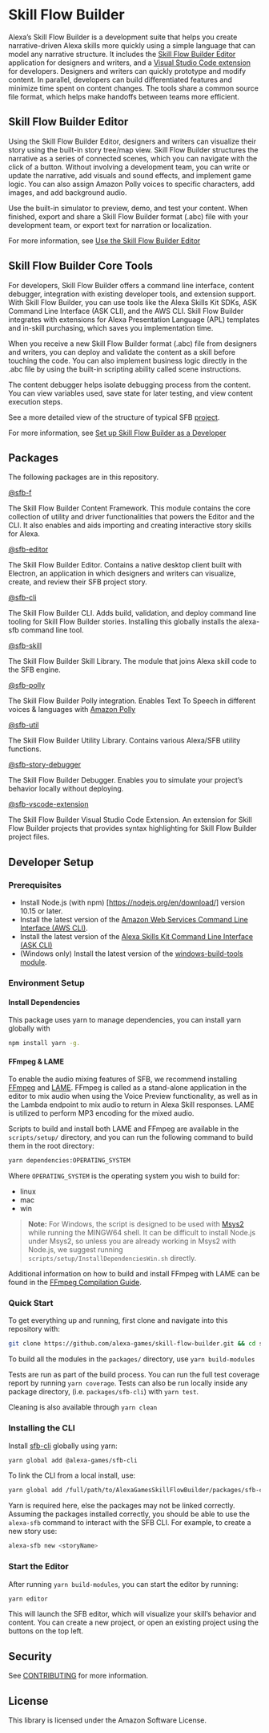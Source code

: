 # Skill Flow Builder

Alexa’s Skill Flow Builder is a development suite that helps you create
narrative-driven Alexa skills more quickly using a simple language that can model
any narrative structure. It includes the [Skill Flow Builder Editor](packages/sfb-editor/)
application for designers and writers, and a [Visual Studio Code extension](packages/sfb-vscode-extension/)
for developers. Designers and writers can quickly prototype and modify content.
In parallel, developers can build differentiated features and minimize time spent
on content changes. The tools share a common source file format, which helps make
handoffs between teams more efficient.

## Skill Flow Builder Editor

Using the Skill Flow Builder Editor, designers and writers can visualize their
story using the built-in story tree/map view. Skill Flow Builder structures the
narrative as a series of connected scenes, which you can navigate with the click
of a button. Without involving a development team, you can write or update the
narrative, add visuals and sound effects, and implement game logic. You can also
assign Amazon Polly voices to specific characters, add images, and add
background audio.

Use the built-in simulator to preview, demo, and test your content. When
finished, export and share a Skill Flow Builder format (.abc) file with your
development team, or export text for narration or localization.

For more information, see
[Use the Skill Flow Builder Editor](docs/use-the-skill-flow-builder-editor/README.md)

## Skill Flow Builder Core Tools

For developers, Skill Flow Builder offers a command line interface, content
debugger, integration with existing developer tools, and extension support. With
Skill Flow Builder, you can use tools like the Alexa Skills Kit SDKs, ASK Command
Line Interface (ASK CLI), and the AWS CLI. Skill Flow Builder integrates with
extensions for Alexa Presentation Language (APL) templates and in-skill
purchasing, which saves you implementation time.

When you receive a new Skill Flow Builder format (.abc) file from designers and
writers, you can deploy and validate the content as a skill before touching the
code. You can also implement business logic directly in the .abc file by using
the built-in scripting ability called scene instructions.

The content debugger helps isolate debugging process from the content. You can
view variables used, save state for later testing, and view content execution steps.

See a more detailed view of the structure of typical SFB [project](docs/set-up-skill-flow-builder-as-a-developer/project-structure).

For more information, see
[Set up Skill Flow Builder as a Developer](docs/set-up-skill-flow-builder-as-a-developer/README.md)

## Packages

The following packages are in this repository.

[@sfb-f](packages/sfb-f)

The Skill Flow Builder Content Framework. This module contains the core
collection of utility and driver functionalities that powers the Editor and the
CLI. It also enables and aids importing and creating interactive story skills
for Alexa.

[@sfb-editor](packages/sfb-editor)

The Skill Flow Builder Editor. Contains a native desktop client built with
Electron, an application in which designers and writers can visualize, create,
and review their SFB project story.

[@sfb-cli](packages/sfb-cli)

The Skill Flow Builder CLI. Adds build, validation, and deploy command line
tooling for Skill Flow Builder stories. Installing this globally installs the
alexa-sfb command line tool.

[@sfb-skill](packages/sfb-skill)

The Skill Flow Builder Skill Library. The module that joins Alexa skill code to
the SFB engine.

[@sfb-polly](packages/sfb-polly)

The Skill Flow Builder Polly integration. Enables Text To Speech in different
voices & languages with [Amazon Polly](https://aws.amazon.com/polly/)

[@sfb-util](packages/sfb-util)

The Skill Flow Builder Utility Library. Contains various Alexa/SFB utility functions.

[@sfb-story-debugger](packages/sfb-story-debugger)

The Skill Flow Builder Debugger. Enables you to simulate your project’s behavior
locally without deploying.

[@sfb-vscode-extension](packages/sfb-vscode-extension)

The Skill Flow Builder Visual Studio Code Extension.  An extension for Skill
Flow Builder projects that provides syntax highlighting for Skill Flow Builder
project files.

## Developer Setup

### Prerequisites

* Install Node.js (with npm) [https://nodejs.org/en/download/] version 10.15 or later.
* Install the latest version of the [Amazon Web Services Command Line Interface (AWS CLI)](https://aws.amazon.com/cli/).
* Install the latest version of the [Alexa Skills Kit Command Line Interface (ASK CLI)](https://www.npmjs.com/package/ask-cli)
* (Windows only) Install the latest version of the [windows-build-tools module](https://www.npmjs.com/package/windows-build-tools).

### Environment Setup

#### Install Dependencies

This package uses yarn to manage dependencies, you can install yarn globally with

```sh
npm install yarn -g.
```

#### FFmpeg & LAME

To enable the audio mixing features of SFB, we recommend installing
[FFmpeg](https://ffmpeg.org/) and [LAME](https://lame.sourceforge.io/).
FFmpeg is called as a stand-alone application in the editor to mix audio when
using the Voice Preview functionality, as well as in the Lambda endpoint to mix
audio to return in Alexa Skill responses. LAME is utilized to perform MP3
encoding for the mixed audio.

Scripts to build and install both LAME and FFmpeg are available in the `scripts/setup/`
directory, and you can run the following command to build them in the root directory:

```sh
yarn dependencies:OPERATING_SYSTEM
```

Where `OPERATING_SYSTEM` is the operating system you wish to build for:

* linux
* mac
* win

> **Note:** For Windows, the script is designed to be used with
> [Msys2](https://www.msys2.org/) while running the MINGW64 shell.
> It can be difficult to install Node.js under Msys2, so unless you are already
> working in Msys2 with Node.js, we suggest running
> `scripts/setup/InstallDependenciesWin.sh` directly.

Additional information on how to build and install FFmpeg with LAME can be found
in the [FFmpeg Compilation Guide](https://trac.ffmpeg.org/wiki/CompilationGuide).

### Quick Start

To get everything up and running, first clone and navigate into this repository with:

```sh
git clone https://github.com/alexa-games/skill-flow-builder.git && cd skill-flow-builder/
```

To build all the modules in the `packages/` directory, use `yarn build-modules`

Tests are run as part of the build process. You can run the full test coverage
report by running `yarn coverage`. Tests can also be run locally inside any
package directory, (i.e. `packages/sfb-cli`) with `yarn test`.

Cleaning is also available through `yarn clean`

### Installing the CLI

Install [sfb-cli](packages/sfb-cli) globally using yarn:

```sh
yarn global add @alexa-games/sfb-cli
```

To link the CLI from a local install, use:

```sh
yarn global add /full/path/to/AlexaGamesSkillFlowBuilder/packages/sfb-cli
```

Yarn is required here, else the packages may not be linked correctly. Assuming
the packages installed correctly, you should be able to use the `alexa-sfb`
command to interact with the SFB CLI. For example, to create a new story use:

```sh
alexa-sfb new <storyName>
```

### Start the Editor

After running `yarn build-modules`, you can start the editor by running:

```sh
yarn editor
```

This will launch the SFB editor, which will visualize your skill’s behavior and
content. You can create a new project, or open an existing project using the
buttons on the top left.

## Security

See [CONTRIBUTING](CONTRIBUTING.md#security-issue-notifications) for more information.

## License

This library is licensed under the Amazon Software License.
